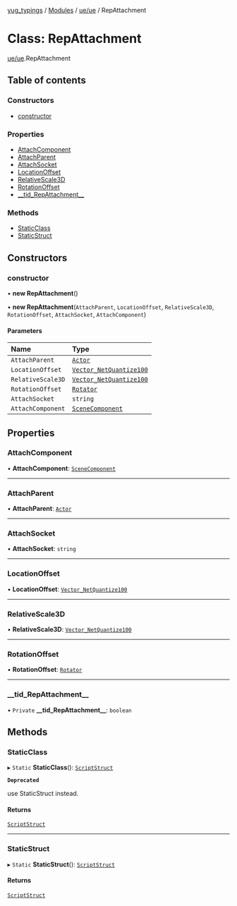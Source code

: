 [yug_typings](../README.md) / [Modules](../modules.md) / [ue/ue](../modules/ue_ue.md) / RepAttachment

# Class: RepAttachment

[ue/ue](../modules/ue_ue.md).RepAttachment

## Table of contents

### Constructors

- [constructor](ue_ue.RepAttachment.md#constructor)

### Properties

- [AttachComponent](ue_ue.RepAttachment.md#attachcomponent)
- [AttachParent](ue_ue.RepAttachment.md#attachparent)
- [AttachSocket](ue_ue.RepAttachment.md#attachsocket)
- [LocationOffset](ue_ue.RepAttachment.md#locationoffset)
- [RelativeScale3D](ue_ue.RepAttachment.md#relativescale3d)
- [RotationOffset](ue_ue.RepAttachment.md#rotationoffset)
- [\_\_tid\_RepAttachment\_\_](ue_ue.RepAttachment.md#__tid_repattachment__)

### Methods

- [StaticClass](ue_ue.RepAttachment.md#staticclass)
- [StaticStruct](ue_ue.RepAttachment.md#staticstruct)

## Constructors

### constructor

• **new RepAttachment**()

• **new RepAttachment**(`AttachParent`, `LocationOffset`, `RelativeScale3D`, `RotationOffset`, `AttachSocket`, `AttachComponent`)

#### Parameters

| Name | Type |
| :------ | :------ |
| `AttachParent` | [`Actor`](ue_ue.Actor.md) |
| `LocationOffset` | [`Vector_NetQuantize100`](ue_ue.Vector_NetQuantize100.md) |
| `RelativeScale3D` | [`Vector_NetQuantize100`](ue_ue.Vector_NetQuantize100.md) |
| `RotationOffset` | [`Rotator`](ue_ue_s.Rotator.md) |
| `AttachSocket` | `string` |
| `AttachComponent` | [`SceneComponent`](ue_ue.SceneComponent.md) |

## Properties

### AttachComponent

• **AttachComponent**: [`SceneComponent`](ue_ue.SceneComponent.md)

___

### AttachParent

• **AttachParent**: [`Actor`](ue_ue.Actor.md)

___

### AttachSocket

• **AttachSocket**: `string`

___

### LocationOffset

• **LocationOffset**: [`Vector_NetQuantize100`](ue_ue.Vector_NetQuantize100.md)

___

### RelativeScale3D

• **RelativeScale3D**: [`Vector_NetQuantize100`](ue_ue.Vector_NetQuantize100.md)

___

### RotationOffset

• **RotationOffset**: [`Rotator`](ue_ue_s.Rotator.md)

___

### \_\_tid\_RepAttachment\_\_

• `Private` **\_\_tid\_RepAttachment\_\_**: `boolean`

## Methods

### StaticClass

▸ `Static` **StaticClass**(): [`ScriptStruct`](ue_ue.ScriptStruct.md)

**`Deprecated`**

use StaticStruct instead.

#### Returns

[`ScriptStruct`](ue_ue.ScriptStruct.md)

___

### StaticStruct

▸ `Static` **StaticStruct**(): [`ScriptStruct`](ue_ue.ScriptStruct.md)

#### Returns

[`ScriptStruct`](ue_ue.ScriptStruct.md)
